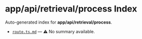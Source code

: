 # app/api/retrieval/process Index

Auto-generated index for **app/api/retrieval/process**.

- [`route.ts.md`](./route.ts.md) — ⚠️ No summary available.
